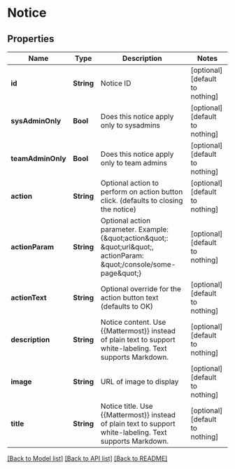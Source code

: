 # Notice


## Properties
Name | Type | Description | Notes
------------ | ------------- | ------------- | -------------
**id** | **String** | Notice ID | [optional] [default to nothing]
**sysAdminOnly** | **Bool** | Does this notice apply only to sysadmins | [optional] [default to nothing]
**teamAdminOnly** | **Bool** | Does this notice apply only to team admins | [optional] [default to nothing]
**action** | **String** | Optional action to perform on action button click. (defaults to closing the notice) | [optional] [default to nothing]
**actionParam** | **String** | Optional action parameter.  Example: {\&quot;action\&quot;: \&quot;url\&quot;, actionParam: \&quot;/console/some-page\&quot;} | [optional] [default to nothing]
**actionText** | **String** | Optional override for the action button text (defaults to OK) | [optional] [default to nothing]
**description** | **String** | Notice content. Use {{Mattermost}} instead of plain text to support white-labeling. Text supports Markdown. | [optional] [default to nothing]
**image** | **String** | URL of image to display | [optional] [default to nothing]
**title** | **String** | Notice title. Use {{Mattermost}} instead of plain text to support white-labeling. Text supports Markdown. | [optional] [default to nothing]


[[Back to Model list]](../README.md#models) [[Back to API list]](../README.md#api-endpoints) [[Back to README]](../README.md)


